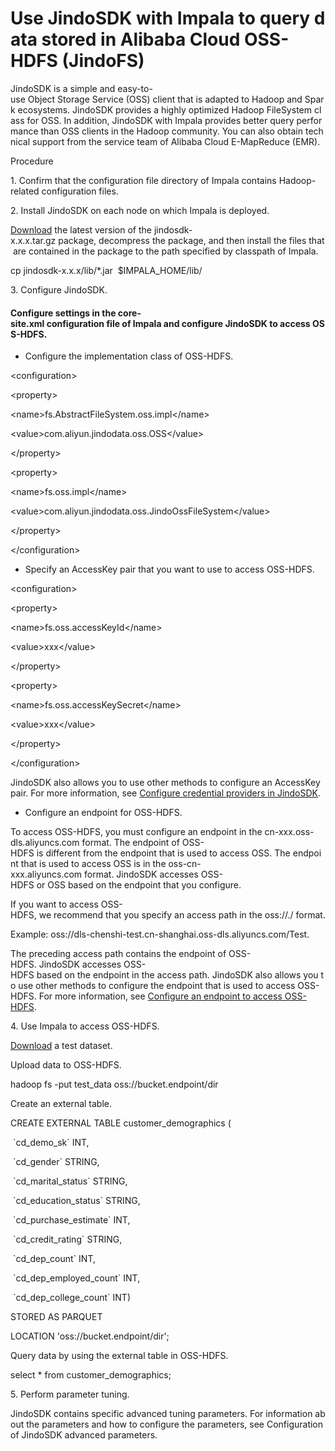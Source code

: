 # Use JindoSDK with Impala to query data stored in Alibaba Cloud OSS-HDFS (JindoFS)

JindoSDK is a simple and easy-to-use Object Storage Service (OSS) client that is adapted to Hadoop and Spark ecosystems. JindoSDK provides a highly optimized Hadoop FileSystem class for OSS. In addition, JindoSDK with Impala provides better query performance than OSS clients in the Hadoop community. You can also obtain technical support from the service team of Alibaba Cloud E-MapReduce (EMR). 

Procedure

1. Confirm that the configuration file directory of Impala contains Hadoop-related configuration files.

2. Install JindoSDK on each node on which Impala is deployed.

[Download](https://github.com/aliyun/alibabacloud-jindodata/blob/latest/docs/user/en/jindosdk/jindosdk_download.md) the latest version of the jindosdk-x.x.x.tar.gz package, decompress the package, and then install the files that are contained in the package to the path specified by classpath of Impala. 

cp jindosdk-x.x.x/lib/\*.jar  $IMPALA\_HOME/lib/

3. Configure JindoSDK.

#### Configure settings in the core-site.xml configuration file of Impala and configure JindoSDK to access OSS-HDFS.

*   Configure the implementation class of OSS-HDFS.
    

<configuration\>

<property\>

<name\>fs.AbstractFileSystem.oss.impl</name\>

<value\>com.aliyun.jindodata.oss.OSS</value\>

</property\>

<property\>

<name\>fs.oss.impl</name\>

<value\>com.aliyun.jindodata.oss.JindoOssFileSystem</value\>

</property\>

</configuration\>

*   Specify an AccessKey pair that you want to use to access OSS-HDFS.
    

<configuration\>

<property\>

<name\>fs.oss.accessKeyId</name\>

<value\>xxx</value\>

</property\>

<property\>

<name\>fs.oss.accessKeySecret</name\>

<value\>xxx</value\>

</property\>

</configuration\>

JindoSDK also allows you to use other methods to configure an AccessKey pair. For more information, see [Configure credential providers in JindoSDK](https://github.com/aliyun/alibabacloud-jindodata/blob/master/docs/user/4.x/4.6.x/4.6.12/jindofs/security/jindosdk_credential_provider_dls.md). 

*   Configure an endpoint for OSS-HDFS.
    

To access OSS-HDFS, you must configure an endpoint in the cn-xxx.oss-dls.aliyuncs.com format. The endpoint of OSS-HDFS is different from the endpoint that is used to access OSS. The endpoint that is used to access OSS is in the oss-cn-xxx.aliyuncs.com format. JindoSDK accesses OSS-HDFS or OSS based on the endpoint that you configure. 

If you want to access OSS-HDFS, we recommend that you specify an access path in the oss://<Bucket>.<Endpoint>/<Object> format.

Example: oss://dls-chenshi-test.cn-shanghai.oss-dls.aliyuncs.com/Test. 

The preceding access path contains the endpoint of OSS-HDFS. JindoSDK accesses OSS-HDFS based on the endpoint in the access path. JindoSDK also allows you to use other methods to configure the endpoint that is used to access OSS-HDFS. For more information, see [Configure an endpoint to access OSS-HDFS](https://github.com/aliyun/alibabacloud-jindodata/blob/master/docs/user/4.x/4.6.x/4.6.12/jindofs/configuration/jindosdk_endpoint_configuration.md). 

4. Use Impala to access OSS-HDFS. 

[Download](https://github.com/aliyun/alibabacloud-jindodata/blob/master/docs/user/4.x/4.0.0/jindofs/impala/test_data/customer_demographics/part-00000-2ac0f56e-0834-45b5-b27a-9e2e6babc6be-c000.snappy.parquet) a test dataset.

Upload data to OSS-HDFS.

hadoop fs -put test\_data oss://bucket.endpoint/dir

Create an external table.

CREATE EXTERNAL TABLE customer\_demographics (

 \`cd\_demo\_sk\` INT,

 \`cd\_gender\` STRING,

 \`cd\_marital\_status\` STRING,

 \`cd\_education\_status\` STRING,

 \`cd\_purchase\_estimate\` INT,

 \`cd\_credit\_rating\` STRING,

 \`cd\_dep\_count\` INT,

 \`cd\_dep\_employed\_count\` INT,

 \`cd\_dep\_college\_count\` INT)

STORED AS PARQUET

LOCATION 'oss://bucket.endpoint/dir';

Query data by using the external table in OSS-HDFS.

select \* from customer\_demographics;

5. Perform parameter tuning.

JindoSDK contains specific advanced tuning parameters. For information about the parameters and how to configure the parameters, see Configuration of JindoSDK advanced parameters.